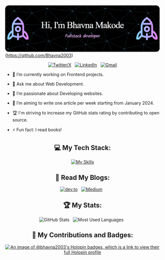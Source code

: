 ![Hi there 👋 I'm Bhavna Makode](assets/github-header-image.png)(https://github.com/Bhavna2003)
<div align="center">

[![Twitter/X](https://skillicons.dev/icons?i=twitter)](https://twitter.com/Bhavna_makode) &nbsp;
[![LinkedIn](https://skillicons.dev/icons?i=linkedin)](https://www.linkedin.com/in/bhavna-makode-6216ba244/) &nbsp;
[![Gmail](https://skillicons.dev/icons?i=gmail)](mailto:bhavnamakode20@gmail.com?subject=Hello%20Bhavna,%20From%20Github)

</div>

+ 🔭 I’m currently working on Frontend projects.
- 💬 Ask me about Web Development.
* 🌱 I’m passionate about Developing websites.
- 📝 I’m aiming to write one article per week starting from January 2024.
+ 🏆 I'm striving to increase my GitHub stats rating by contributing to open source.
* ⚡ Fun fact: I read books!

<div align="center">
  
## 💻 My Tech Stack:

[![My Skills](https://skillicons.dev/icons?i=js,react,html,css,tailwind,nodejs,express,firebase,cpp)](https://skillicons.dev)

## 📖 Read My Blogs:

<p>
    <a target="_blank"href="https://dev.to/bhavna2003"><img alt="dev.to" src="https://img.shields.io/badge/dev.to-0A0A0A?style=for-the-badge&logo=dev.to&logoColor=white" /></a>&nbsp;&nbsp;
    <a target="_blank"href="https://medium.com/@bhavnamakode20"><img alt="Medium" src="https://img.shields.io/badge/Medium-12100E?style=for-the-badge&logo=medium&logoColor=white" /></a>&nbsp;&nbsp;
</p>

## 🏆 My Stats:

<p>
    <img height=175 alt="GitHub Stats" src="https://github-readme-stats.vercel.app/api?username=bhavna2003&show_icons=true&count_private=true&theme=dark" />&nbsp;&nbsp;
    <img height=175 alt="Most Used Languages" src="https://github-readme-stats.vercel.app/api/top-langs/?username=bhavna2003&layout=compact&theme=dark" />&nbsp;&nbsp;
</p>

## 🤝 My Contributions and Badges:

[![An image of @bhavna2003's Holopin badges, which is a link to view their full Holopin profile](https://holopin.me/bhavna2003)](https://holopin.io/@bhavna2003)

</div>
